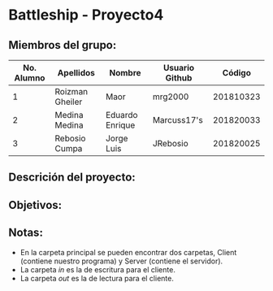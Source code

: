 # Battleship - Proyecto4


## Miembros del grupo:

| No. Alumno | Apellidos | Nombre | Usuario Github | Código |
| --- | --- | --- | --- | --- |
|  1 |  Roizman Gheiler| Maor|  mrg2000| 201810323 |
|  2 | Medina Medina | Eduardo Enrique | Marcuss17's | 201820033 |
|  3 | Rebosio Cumpa| Jorge Luis| JRebosio | 201820025 |


## Descrición del proyecto:

## Objetivos:

## Notas:
- En la carpeta principal se pueden encontrar dos carpetas, Client (contiene nuestro programa) y Server (contiene el servidor).
- La carpeta *in* es la de escritura para el cliente.
- La carpeta *out* es la de lectura para el cliente.
